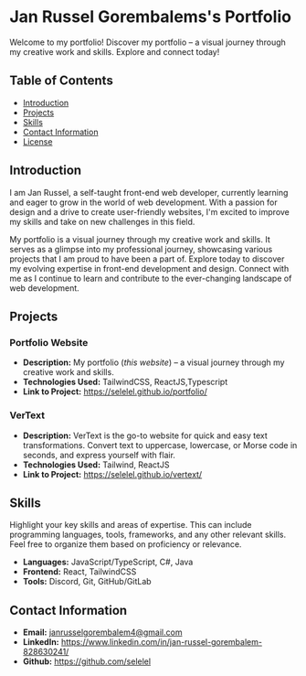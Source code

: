 # Jan Russel Gorembalems's Portfolio

Welcome to my portfolio! Discover my portfolio – a visual journey through my creative work and skills. Explore and connect today!

## Table of Contents

- [Introduction](#introduction)
- [Projects](#projects)
- [Skills](#skills)
- [Contact Information](#contact-information)
- [License](#license)

## Introduction

I am Jan Russel, a self-taught front-end web developer, currently learning and eager to grow in the world of web development. With a passion for design and a drive to create user-friendly websites, I'm excited to improve my skills and take on new challenges in this field.

My portfolio is a visual journey through my creative work and skills. It serves as a glimpse into my professional journey, showcasing various projects that I am proud to have been a part of. Explore today to discover my evolving expertise in front-end development and design. Connect with me as I continue to learn and contribute to the ever-changing landscape of web development.

## Projects

### Portfolio Website

- **Description:** My portfolio (_this website_) – a visual journey through my creative work and skills.
- **Technologies Used:** TailwindCSS, ReactJS,Typescript
- **Link to Project:** https://selelel.github.io/portfolio/

### VerText

- **Description:** VerText is the go-to website for quick and easy text transformations. Convert text to uppercase, lowercase, or Morse code in seconds, and express yourself with flair.
- **Technologies Used:** Tailwind, ReactJS
- **Link to Project:** https://selelel.github.io/vertext/

## Skills

Highlight your key skills and areas of expertise. This can include programming languages, tools, frameworks, and any other relevant skills. Feel free to organize them based on proficiency or relevance.

- **Languages:** JavaScript/TypeScript, C#, Java
- **Frontend:** React, TailwindCSS
- **Tools:** Discord, Git, GitHub/GitLab

## Contact Information

- **Email:** janrusselgorembalem4@gmail.com
- **LinkedIn:** https://www.linkedin.com/in/jan-russel-gorembalem-828630241/
- **Github:** https://github.com/selelel
